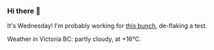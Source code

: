 ### Hi there :wave:

It's Wednesday! I'm probably working for [this bunch](https://github.com/kohofinancial), de-flaking a test.

Weather in Victoria BC: partly cloudy, at +16°C.
